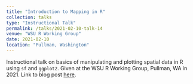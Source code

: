 ```yaml
---
title: "Introduction to Mapping in R"
collection: talks
type: "Instructional Talk"
permalink: /talks/2021-02-10-talk-14
venue: "WSU R Working Group"
date: 2021-02-10
location: "Pullman, Washington"
---
```


Instructional talk on basics of manipulating and plotting spatial data in R using `sf` and `ggplot2`. Given at the WSU R Working Group, Pullman, WA in 2021. Link to blog post [here](https://cougrstats.wordpress.com/2021/02/10/introduction-to-mapping-in-r/).
